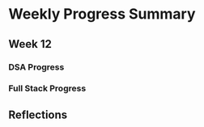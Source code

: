 # Weekly Progress Summary  

## Week 12

### **DSA Progress**  

### **Full Stack Progress**

## **Reflections**
